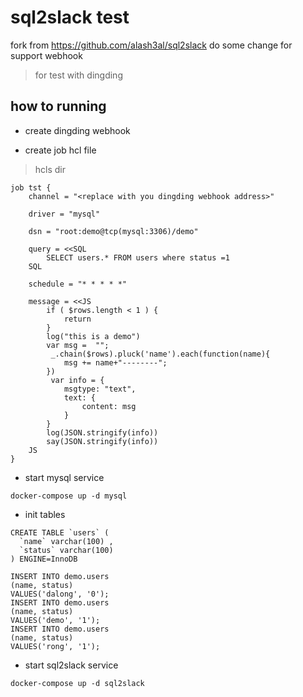 # sql2slack test

fork from https://github.com/alash3al/sql2slack do some change for support webhook

> for test with dingding 


## how to running


* create dingding webhook 

* create job hcl file

>  hcls dir

```code
job tst {
    channel = "<replace with you dingding webhook address>"

    driver = "mysql"

    dsn = "root:demo@tcp(mysql:3306)/demo"

    query = <<SQL
        SELECT users.* FROM users where status =1
    SQL

    schedule = "* * * * *"

    message = <<JS
        if ( $rows.length < 1 ) {
            return
        }
        log("this is a demo")
        var msg =  "";
         _.chain($rows).pluck('name').each(function(name){
            msg += name+"--------";
        })
         var info = {
            msgtype: "text",
            text: {
                content: msg
            }
        }
        log(JSON.stringify(info))
        say(JSON.stringify(info))
    JS
}
```

* start mysql service

```code
docker-compose up -d mysql
```

* init tables

```code
CREATE TABLE `users` (
  `name` varchar(100) ,
  `status` varchar(100)
) ENGINE=InnoDB

INSERT INTO demo.users
(name, status)
VALUES('dalong', '0');
INSERT INTO demo.users
(name, status)
VALUES('demo', '1');
INSERT INTO demo.users
(name, status)
VALUES('rong', '1');

```


* start sql2slack service

```code
docker-compose up -d sql2slack
```